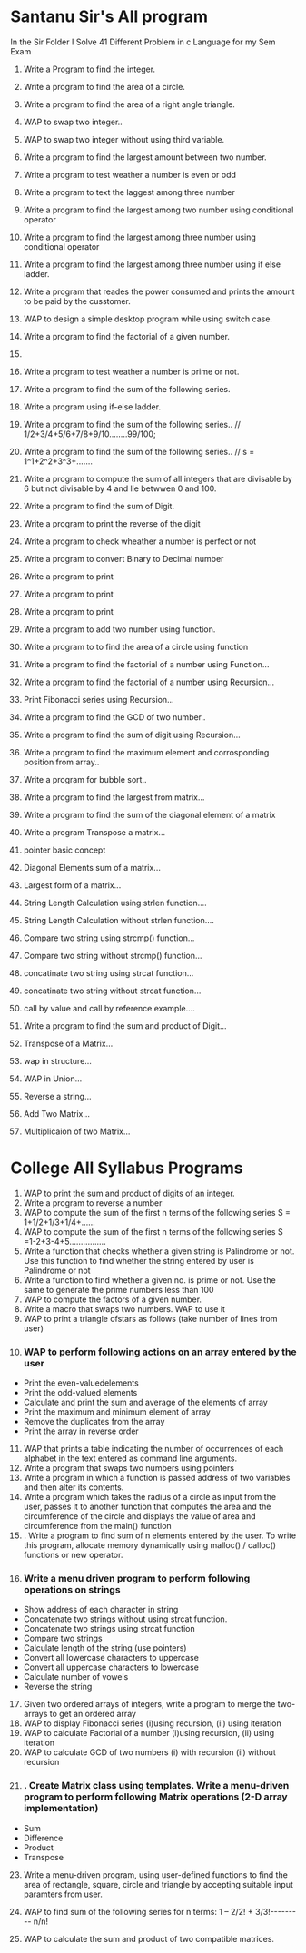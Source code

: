 
# Santanu Sir's All program
In the Sir Folder I Solve 41 Different Problem in c Language for my Sem Exam
1.  Write a Program to find the integer.
2. Write a program to find the area of a circle.
3. Write a program to find the area of a right angle triangle.
4. WAP to swap two integer..
5. WAP to swap two integer without using third variable.
6. Write a program to find the largest amount between two number.
7. Write a program to test weather a number is even or odd
8. Write a program to text the laggest among three number

9. Write a program to find the largest among two number using  conditional operator
10. Write a program to find the largest among three number using  conditional operator
11. Write a program to find the largest among three number using  if else ladder.
12. Write a program that reades the power consumed and prints the amount  to be paid by the cusstomer.
13. WAP to design a simple desktop program while using switch case.
14. Write a program to find the factorial of a given number.
15.
16. Write a program to test weather a number is prime or not.
17. Write a program to find the sum of the following series.
18. Write a program using if-else ladder.
19.  Write a program to find the sum of the following series..
// 1/2+3/4+5/6+7/8+9/10........99/100;
20.  Write a program to find the sum of the following series..
// s = 1^1+2^2+3^3+.......
21. Write a program to compute the sum of all integers that are divisable by 6 but not divisable by 4 and lie betwwen 0 and 100.
22. Write a program to find the sum of Digit.
23. Write a program to print the reverse of the digit
24. Write a program to check wheather a number is perfect or not
25. Write a program to convert Binary to Decimal number

26.  Write a program to print

27. Write a program to print

28. Write a program to print

29. Write a program to add two number using function.
30.  Write a program to to find the area of a circle using function
31. Write a program to find the factorial of a number using Function...
32. Write a program to find the factorial of a number using Recursion...
33.  Print Fibonacci series using Recursion...
34. Write a program to find the GCD of two number..
35. Write a program to find the sum of digit using Recursion...
36. Write a program to find the maximum element and corrosponding position from array..
37. Write a program for bubble sort..
38. Write a program to find the largest from matrix...
39. Write a program to find the sum of the diagonal element of a matrix
40.  Write a program Transpose a matrix...
41. pointer basic concept
42. Diagonal Elements sum of a matrix...
43. Largest form of a matrix...
44. String Length Calculation using strlen function....
45. String Length Calculation without strlen function....
46. Compare two string using strcmp() function...
47. Compare two string without strcmp() function...
48. concatinate two string using strcat function...
49. concatinate two string without strcat function...
50. call by value and call by reference example....
51.  Write a program to find the sum and product of Digit...
52. Transpose of a Matrix...
52. wap in structure...
53. WAP in Union...
55. Reverse a string...
56. Add Two Matrix...
57. Multiplicaion of two Matrix...

# College All Syllabus Programs

1.   WAP to print the sum and product of digits of an integer.
2.   Write a program to reverse a number
3.   WAP to compute the sum of the first n terms of the following series S = 1+1/2+1/3+1/4+……
4.   WAP to compute the sum of the first n terms of the following series S =1-2+3-4+5…………….
5.    Write a function that checks whether a given string is Palindrome or not. Use this function to find  whether the string entered by user is Palindrome or not
6.  Write a function to find whether a given no. is prime or not. Use the same to generate the prime  numbers less than 100
7.   WAP to compute the factors of a given number.
8.   Write a macro that swaps two numbers. WAP to use it
9.   WAP to print a triangle ofstars as follows (take number of lines from user)
10. ###  WAP to perform following actions on an array entered by the user
  -  Print the even-valuedelements
  -  Print the odd-valued elements
  -  Calculate and print the sum and average of the elements of array
  -  Print the maximum and minimum element of array
  -  Remove the duplicates from the array
  -  Print the array in reverse order
11.   WAP that prints a table indicating the number of occurrences of each alphabet in the text entered as  command line arguments.
12.   Write a program that swaps two numbers using pointers
13.  Write a program in which a function is passed address of two variables and then alter its contents.
14.  Write a program which takes the radius of a circle as input from the user, passes it to another function that computes the area and the circumference of the circle and displays the value of area and circumference from the main() function
15. . Write a program to find sum of n elements entered by the user. To write this program, allocate memory dynamically using malloc() / calloc() functions or new operator.
16.   ### Write a menu driven program to perform following operations on strings
   -  Show address of each character in string
   -  Concatenate two strings without using strcat function.
   -  Concatenate two strings using strcat function
   -  Compare two strings
   -  Calculate length of the string (use pointers)
   -  Convert all lowercase characters to uppercase
   -  Convert all uppercase characters to lowercase
   -  Calculate number of vowels
   -  Reverse the string
17.  Given two ordered arrays of integers, write a program to merge the two-arrays to get an ordered array
18.  WAP to display Fibonacci series (i)using recursion, (ii) using iteration
19.  WAP to calculate Factorial of a number (i)using recursion, (ii) using iteration
20. WAP to calculate GCD of two numbers (i) with recursion (ii) without recursion
22. ### . Create Matrix class using templates. Write a menu-driven program to perform following Matrix operations (2-D array implementation)
   -  Sum 
   -  Difference
   -  Product
   -  Transpose

23.  Write a menu-driven program, using user-defined functions to find the area of rectangle, square, circle and triangle by accepting suitable input paramters from user.

26.  WAP to find sum of the following series for n terms: 1 – 2/2! + 3/3!--------- n/n!
27. WAP to calculate the sum and product of two compatible matrices.